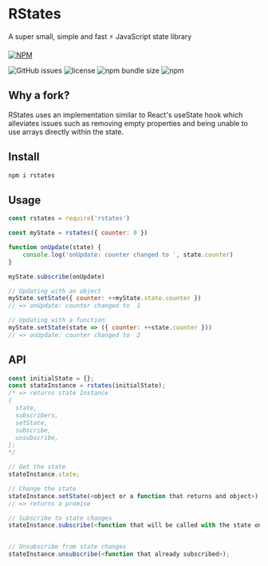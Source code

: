 # RStates

A super small, simple and fast ⚡ JavaScript state library

[![NPM](https://nodei.co/npm/rstates.png)](https://npmjs.org/package/rstates)

![GitHub issues](https://img.shields.io/github/issues/quozzo/rstates.svg)
![license](https://img.shields.io/github/license/quozzo/rstates.svg)
![npm bundle size](https://img.shields.io/bundlephobia/minzip/rstates)
![npm](https://img.shields.io/npm/v/rstates.svg)

## Why a fork?

RStates uses an implementation similar to React's useState hook which alleviates issues such as removing empty properties and being unable to use arrays directly within the state.

## Install

```sh
npm i rstates
```

## Usage

```js
const rstates = require('rstates')

const myState = rstates({ counter: 0 })

function onUpdate(state) {
	console.log('onUpdate: counter changed to ', state.counter)
}

myState.subscribe(onUpdate)

// Updating with an object
myState.setState({ counter: ++myState.state.counter })
// => onUpdate: counter changed to  1

// Updating with a function
myState.setState(state => ({ counter: ++state.counter }))
// => onUpdate: counter changed to  2
```

## API

```js
const initialState = {};
const stateInstance = rstates(initialState);
/* => returns state Instance
{
  state,
  subscribers,
  setState,
  subscribe,
  unsubscribe,
};
*/

// Get the state
stateInstance.state;

// Change the state
stateInstance.setState(<object or a function that returns and object>);
// => returns a promise

// Subscribe to state changes
stateInstance.subscribe(<function that will be called with the state on each update>);


// Unsubscribe from state changes
stateInstance.unsubscribe(<function that already subscribed>);

```
